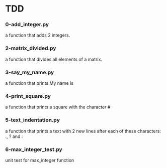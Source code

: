 # TDD
### 0-add_integer.py
a function that adds 2 integers.
### 2-matrix_divided.py
a function that divides all elements of a matrix.
### 3-say_my_name.py
a function that prints My name is <first name> <last name>
### 4-print_square.py
a function that prints a square with the character #
### 5-text_indentation.py
a function that prints a text with 2 new lines after each of these characters: ., ? and :
### 6-max_integer_test.py
unit test for max_integer function
